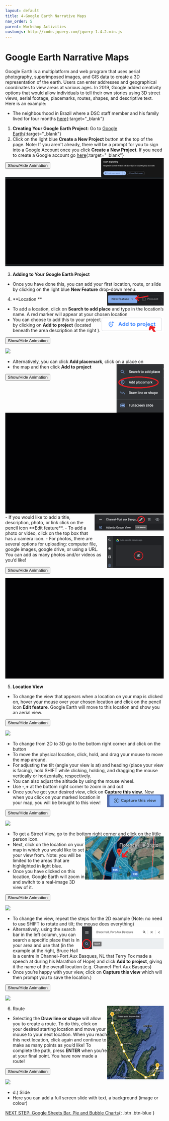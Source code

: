 ```yaml
---
layout: default
title: 4-Google Earth Narrative Maps
nav_order: 5
parent: Workshop Activities
customjs: http://code.jquery.com/jquery-1.4.2.min.js
---
```

# Google Earth Narrative Maps 
Google Earth is a multiplatform and web program that uses aerial photography, superimposed images, and GIS data to create a 3D representation of the earth.  Users can enter addresses and geographical coordinates to view areas at various ages. In 2019, Google added creativity options that would allow individuals to tell their own stories using 3D street views, aerial footage, placemarks, routes, shapes, and descriptive text. Here is an example:
- The neighbourhood in Brazil where a DSC staff member and his family lived for four months [here](https://bit.ly/3bFS5Rt){:target="_blank"} 

1. **Creating Your Google Earth Project**: Go to [Google Earth](https://earth.google.com/web/){:target="_blank"}
2. Click on the light blue **Create a New Project** button at the top of the page. 
Note: If you aren't already, there will be a prompt for you to sign into a Google Account once you click **Create a New Project**. If you need to create a Google account go [here](https://accounts.google.com/){:target="_blank"} <img src="images/new-project.png" style="float:right;width:200px" alt="new project button">

<button onclick="toggle('gif1')">Show/Hide Animation</button>
<div id="gif1">
      <img src="images/googlemaps-01.gif"> <br>
     </div> 

3. **Adding to Your Google Earth Project** 
- Once you have done this, you can add your first location, route, or slide by clicking on the light blue **New Feature** drop-down menu. <img src="images/narrative-04.png" style="float:right;width:180px" alt="New feauture button">
4. **Location **
- To add a location, click on **Search to add place** and type in the location’s name.  A red marker will appear at your chosen location <img src="images/narrative-06.png" style="float:right;width:200px" alt="add to project button">
- You can choose to add this to your project by clicking on **Add to project** (located beneath the area description at the right ).

<button onclick="toggle('gif2')">Show/Hide Animation</button>
<div id="gif2">
      <img src="images/narrative-07.gif"> <br>
     </div> 

- Alternatively, you can click **Add placemark**, click on a place on <img src="images/narrative-05.png" style="float:right;width:150px" alt="add placemark">
- the map and then click **Add to project** 

<button onclick="toggle('gif3')">Show/Hide Animation</button>
<div id="gif3">
      <img src="images/narrative-08.gif"> <br>
     </div> 

<img src="images/narrative-09.png" style="float:right;width:220px" alt="edit feature icon">
- If you would like to add a title, description, photo, or link click on the pencil icon **Edit feature**. 
- To add a photo or video, click on the top box that has a camera icon. <img src="images/narrative-10.png" style="float:right;width:180px" alt="adding photo/video"> 
- For photos, there are several options for uploading: computer file, google images, google drive, or using a URL. You can add as many photos and/or videos as you’d like! 

<button onclick="toggle('gif4')">Show/Hide Animation</button>
<div id="gif4">
      <img src="images/narrative-11.gif"> <br>
     </div> 

5. **Location View**
- To change the view that appears when a location on your map is clicked on, hover your mouse over your chosen location and click on the pencil icon **Edit feature**. Google Earth will move to this location and show you an aerial view.

<button onclick="toggle('gif5')">Show/Hide Animation</button>
<div id="gif5">
      <img src="images/narrative-12.gif"> <br>
     </div> 

- To change from 2D to 3D go to the bottom right corner and click on the button 
- To move the physical location, click, hold, and drag your mouse to move the map around.  
- For adjusting the tilt (angle your view is at) and heading (place your view is facing), hold SHIFT while clicking, holding, and dragging the mouse vertically or horizontally, respectively.
- You can also adjust the altitude by using the mouse wheel.
- Use **-,+** at the bottom right corner to zoom in and out
- Once you’ve got your desired view, click on **Capture this view**. <img src="images/narrative-13.png" style="float:right;width:180px" alt="capture this view button"> Now when you click on your marked location in your map, you will be brought to this view!

<button onclick="toggle('gif6')">Show/Hide Animation</button>
<div id="gif6">
      <img src="images/narrative-14.gif"> <br>
     </div> 


- To get a Street View, go to the bottom right corner and click on the little person icon. <img src="images/narrative-15.png" style="float:right;width:250px" alt="maps with view set">
- Next, click on the location on your map in which you would like to set your view from.  Note: you will be limited to the areas that are highlighted in light blue.
- Once you have clicked on this location, Google Earth will zoom in and switch to a real-image 3D view of it.<br>

<button onclick="toggle('gif7')">Show/Hide Animation</button>
<div id="gif7">
      <img src="images/narrative-16.gif"> <br>
     </div> 


- To change the view, repeat the steps for the 2D example (Note: no need to use SHIFT to rotate and tilt; the mouse does everything) <img src="images/narrative-17.png" style="float:right;width:260px" alt="search bar">
- Alternatively, using the search bar in the left column, you can search a specific place that is in your area and use that (in the example at the right, Bruce Hall is a centre in Channel-Port Aux Basques, NL that Terry Fox made a speech at during his Marathon of Hope) and click **Add to project**, giving it the name of the overall location (e.g. Channel-Port Aux Basques)
- Once you’re happy with your view, click on **Capture this view** which will then prompt you to save the location.)<br>

<button onclick="toggle('gif8')">Show/Hide Animation</button>
<div id="gif8">
      <img src="images/narrative-18.gif"> <br>
     </div> 


6. Route <img src="images/narrative-19.png" style="float:right;width:180px" alt="route line path">
- Selecting the **Draw line or shape** will allow you to create a route. To do this, click on your desired starting location and move your mouse to your next location.  When you reach this next location, click again and continue to make as many points as you’d like!  To complete the path, press **ENTER** when you’re at your final point. You have now made a route! 

<button onclick="toggle('gif9')">Show/Hide Animation</button>
<div id="gif9">
      <img src="images/narrative-20.gif"> <br>
     </div> 

- d.) Slide 
- Here you can add a full screen slide with text, a background (image or colour)

<script>  

    function toggle(input) {
        var x = document.getElementById(input);
        if (x.style.display === "none") {
            x.style.display = "block";
        } else {
            x.style.display = "none";
        }
    }
</script>

[NEXT STEP: Google Sheets Bar, Pie and Bubble Charts](google-sheets-charts.html){: .btn .btn-blue }
